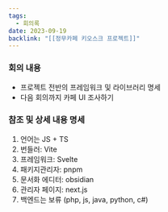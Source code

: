 ```yaml
---
tags:
  - 회의록
date: 2023-09-19
backlink: "[[정무카페 키오스크 프로젝트]]"
---
```

### 회의 내용
+ 프로젝트 전반의 프레임워크 및 라이브러리 명세
+ 다음 회의까지 카페 UI 조사하기


### 참조 및 상세 내용 명세
1. 언어는 JS + TS
2. 번들러: Vite
3. 프레임워크: Svelte
4. 패키지관리자: pnpm
5. 문서화 에디터: obsidian
6. 관리자 페이지: next.js
7. 백엔드는 보류 (php, js, java, python, c#)